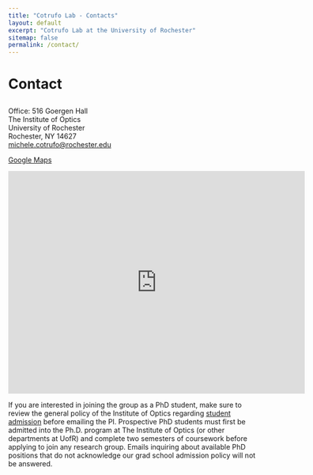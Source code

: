```yaml
---
title: "Cotrufo Lab - Contacts"
layout: default
excerpt: "Cotrufo Lab at the University of Rochester"
sitemap: false
permalink: /contact/
---
```


<h1 style="padding-bottom:10px">Contact</h1>
<p>
Office: 516 Goergen Hall <br />
The Institute of Optics <br />
University of Rochester <br />
Rochester, NY 14627 <br />
<a href="mailto:michele.cotrufo@rochester.edu">michele.cotrufo@rochester.edu</a>
</p>

<a href="https://maps.app.goo.gl/HVpisvMyL9a9rKFN9">Google Maps</a> 
<iframe src="https://www.google.com/maps/embed?pb=!1m18!1m12!1m3!1d2911.9987298333717!2d-77.63177588862648!3d43.12555288627773!2m3!1f0!2f0!3f0!3m2!1i1024!2i768!4f13.1!3m3!1m2!1s0x89d6b5562caec781%3A0x7bf800f2e604b6df!2sThe%20Institute%20of%20Optics%20-%20University%20of%20Rochester!5e0!3m2!1sen!2sus!4v1717171199109!5m2!1sen!2sus" width="600" height="450" style="border:0;" allowfullscreen="" loading="lazy" referrerpolicy="no-referrer-when-downgrade"></iframe>

<br />

<div class="alert alert-dismissible alert-warning">
  <p class="mb-0">
  If you are interested in joining the group as a PhD student, make sure to review the general policy of the Institute of Optics regarding <a href="https://www.hajim.rochester.edu/optics/graduate/phd.html" class="alert-link">student admission</a> before emailing the PI. Prospective PhD students must first be admitted into the Ph.D. program at The Institute of Optics (or other departments at UofR) and complete two semesters of coursework before applying to join any research group. Emails inquiring about available PhD positions that do not acknowledge our grad school admission policy will not be answered.
  </p>
</div>

